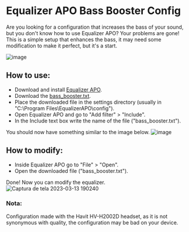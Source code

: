 # Equalizer APO Bass Booster Config
Are you looking for a configuration that increases the bass of your sound, but you don't know how to use Equalizer APO? Your problems are gone! This is a simple setup that enhances the bass, it may need some modification to make it perfect, but it's a start.

![image](https://user-images.githubusercontent.com/96930584/224847547-e498f70f-72da-413b-8a55-e55551bb2879.png)

## How to use:
* Download and install [Equalizer APO](https://equalizerapo.com/download.html).
* Download the [bass_booster.txt](https://github.com/KaioHSG/EqualizerApoBassBooster/releases).
* Place the downloaded file in the settings directory (usually in "C:\Program Files\EqualizerAPO\config").
* Open Equalizer APO and go to "Add filter" > "Include".
* In the Include text box write the name of the file ("bass_booster.txt").

You should now have something similar to the image below.
![image](https://user-images.githubusercontent.com/96930584/224846969-6a2d93f8-e272-4756-b5a1-8be654b39f89.png)

## How to modify:
* Inside Equalizer APO go to "File" > "Open".
* Open the downloaded file ("bass_booster.txt").

Done! Now you can modify the equalizer.
![Captura de tela 2023-03-13 190240](https://user-images.githubusercontent.com/96930584/224845906-8d81705c-c2c2-4e9a-bd07-5177ee5f28b5.png)

### Nota:
Configuration made with the Havit HV-H2002D headset, as it is not synonymous with quality, the configuration may be bad on your device.
